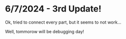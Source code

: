 # 6/7/2024 - 3rd Update!

Ok, tried to connect every part, but it seems to not work...

Well, tommorow will be debugging day!